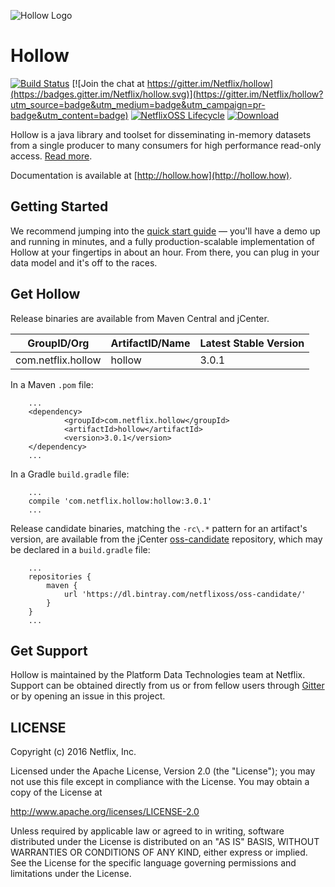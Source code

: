 ![Hollow Logo](logo.png)

# Hollow

[![Build Status](https://travis-ci.com/Netflix/hollow.svg?branch=master)](https://travis-ci.com/Netflix/hollow)
[![Join the chat at https://gitter.im/Netflix/hollow](https://badges.gitter.im/Netflix/hollow.svg)](https://gitter.im/Netflix/hollow?utm_source=badge&utm_medium=badge&utm_campaign=pr-badge&utm_content=badge)
[![NetflixOSS Lifecycle](https://img.shields.io/osslifecycle/Netflix/hollow.svg)](#)
[ ![Download](https://api.bintray.com/packages/netflixoss/maven/hollow/images/download.svg) ](https://bintray.com/netflixoss/maven/hollow/_latestVersion)

Hollow is a java library and toolset for disseminating in-memory datasets from a single producer to many consumers for high performance read-only access. [Read more](http://techblog.netflix.com/2016/12/netflixoss-announcing-hollow.html).

Documentation is available at [http://hollow.how](http://hollow.how).  

## Getting Started

We recommend jumping into the [quick start guide](http://hollow.how/quick-start) — you'll have a demo up and running in minutes, and a fully production-scalable implementation of Hollow at your fingertips in about an hour.  From there, you can plug in your data model and it's off to the races.

## Get Hollow

Release binaries are available from Maven Central and jCenter.

|GroupID/Org|ArtifactID/Name|Latest Stable Version|
|-----------|---------------|---------------------|
|com.netflix.hollow|hollow|3.0.1|

In a Maven `.pom` file:

        ...
        <dependency>
                <groupId>com.netflix.hollow</groupId>
                <artifactId>hollow</artifactId>
                <version>3.0.1</version>
        </dependency>
        ...

In a Gradle `build.gradle` file:

        ...
        compile 'com.netflix.hollow:hollow:3.0.1'
        ...
        
Release candidate binaries, matching the `-rc\.*` pattern for an artifact's version, are available from the jCenter [oss-candidate](https://dl.bintray.com/netflixoss/oss-candidate/) repository, which may be declared in a `build.gradle` file:

        ...
        repositories {
            maven {
                url 'https://dl.bintray.com/netflixoss/oss-candidate/'
            }
        }
        ...

## Get Support

Hollow is maintained by the Platform Data Technologies team at Netflix.  Support can be obtained directly from us or from fellow users through [Gitter](https://gitter.im/Netflix/hollow) or by opening an issue in this project.

## LICENSE

Copyright (c) 2016 Netflix, Inc.

Licensed under the Apache License, Version 2.0 (the "License");
you may not use this file except in compliance with the License.
You may obtain a copy of the License at

<http://www.apache.org/licenses/LICENSE-2.0>

Unless required by applicable law or agreed to in writing, software
distributed under the License is distributed on an "AS IS" BASIS,
WITHOUT WARRANTIES OR CONDITIONS OF ANY KIND, either express or implied.
See the License for the specific language governing permissions and
limitations under the License.
